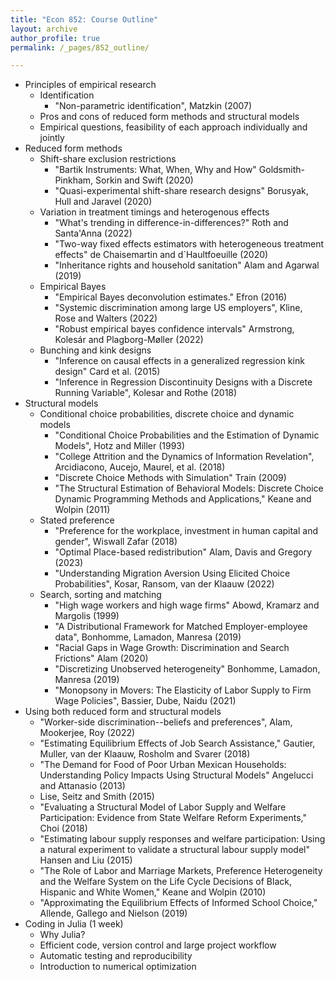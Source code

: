 ```yaml
---
title: "Econ 852: Course Outline"
layout: archive
author_profile: true
permalink: /_pages/852_outline/

---
```


- Principles of empirical research 
    - Identification
        - "Non-parametric identification", Matzkin (2007)
    - Pros and cons of reduced form methods and structural models
    - Empirical questions, feasibility of each approach individually and jointly 
- Reduced form methods
    - Shift-share exclusion restrictions
        - "Bartik Instruments: What, When, Why and How" Goldsmith-Pinkham, Sorkin and Swift (2020)
        - "Quasi-experimental shift-share research designs" Borusyak, Hull and Jaravel (2020)
    - Variation in treatment timings and heterogenous effects
        - "What's trending in difference-in-differences?" Roth and Santa'Anna (2022)
        - "Two-way fixed effects estimators with heterogeneous treatment effects" de Chaisemartin and d`Haultfoeuille (2020)
        - "Inheritance rights and household sanitation" Alam and Agarwal (2019) 
    - Empirical Bayes
        - "Empirical Bayes deconvolution estimates." Efron (2016)
        - "Systemic discrimination among large US employers", Kline, Rose and Walters (2022)
        - "Robust empirical bayes confidence intervals" Armstrong, Kolesár and Plagborg-Møller (2022) 
    - Bunching and kink designs
        - "Inference on causal effects in a generalized regression kink design" Card et al. (2015)
        - "Inference in Regression Discontinuity Designs with a Discrete Running Variable", Kolesar and Rothe (2018)
- Structural models 
    - Conditional choice probabilities, discrete choice and dynamic models
        - "Conditional Choice Probabilities and the Estimation of Dynamic Models", Hotz and Miller (1993)
        - "College Attrition and the Dynamics of Information Revelation", Arcidiacono, Aucejo, Maurel, et al. (2018)
        - "Discrete Choice Methods with Simulation" Train (2009)
        - "The Structural Estimation of Behavioral Models: Discrete Choice Dynamic Programming Methods and Applications," Keane and Wolpin (2011)
    - Stated preference
        - "Preference for the workplace, investment in human capital and gender", Wiswall Zafar (2018)
        - "Optimal Place-based redistribution" Alam, Davis and Gregory (2023)  
        - "Understanding Migration Aversion Using Elicited Choice Probabilities", Kosar, Ransom, van der Klaauw (2022)
    - Search, sorting and matching
        - "High wage workers and high wage firms" Abowd, Kramarz and Margolis (1999)
        - "A Distributional Framework for Matched Employer-employee data", Bonhomme, Lamadon, Manresa (2019)
        - "Racial Gaps in Wage Growth: Discrimination and Search Frictions" Alam (2020) 
        - "Discretizing Unobserved heterogeneity" Bonhomme, Lamadon, Manresa (2019)
        - "Monopsony in Movers: The Elasticity of Labor Supply to Firm Wage Policies", Bassier, Dube, Naidu (2021)
- Using both reduced form and structural models 
    - "Worker-side discrimination--beliefs and preferences", Alam, Mookerjee, Roy (2022) 
    - "Estimating Equilibrium Effects of Job Search Assistance," Gautier, Muller, van der Klaauw, Rosholm and Svarer (2018)
    - "The Demand for Food of Poor Urban Mexican Households: Understanding Policy Impacts Using Structural Models" Angelucci and Attanasio (2013)
    - Lise, Seitz and Smith (2015)
    - "Evaluating a Structural Model of Labor Supply and Welfare Participation: Evidence from State Welfare Reform Experiments," Choi (2018)
    - "Estimating labour supply responses and welfare participation: Using a natural experiment to validate a structural labour supply model" Hansen and Liu (2015)
    - "The Role of Labor and Marriage Markets, Preference Heterogeneity and the Welfare System on the Life Cycle Decisions of Black, Hispanic and White Women," Keane and Wolpin (2010)
    - "Approximating the Equilibrium Effects of Informed School Choice," Allende, Gallego and Nielson (2019)
- Coding in Julia (1 week)
    - Why Julia?
    - Efficient code, version control and large project workflow
    - Automatic testing and reproducibility
    - Introduction to numerical optimization
